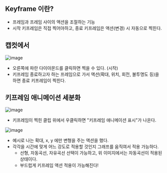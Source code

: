 ## Keyframe 이란?

- 프레임과 프레임 사이의 액션을 조절하는 기능
- 시작 키프레임은 직접 찍어야하고, 종료 키프레임은 액션(변경) 시 자동으로 찍힌다.

## 캡컷에서

![image](https://github.com/user-attachments/assets/e30280f7-7f81-419b-945c-7d17e9214086)

- 오른쪽에 파란 다이아몬드를 클릭하면 찍을 수 있다. (시작)
- 키프레임 종료하고자 하는 프레임으로 가서 액션(확대, 위치, 회전, 불투명도 등)을 하면 종료 키프레임이 찍힌다.

## 키프레임 애니메이션 세분화

![image](https://github.com/user-attachments/assets/2e09019e-1149-48fb-9b05-568507ad5766)

- 키프레임이 찍힌 클립 위에서 우클릭하면 "키프레임 애니메이션 표시"가 나온다.

![image](https://github.com/user-attachments/assets/35a6ae36-fa36-4ead-9af6-ebcfee5ff13d)

- 예시로 나는 확대, x, y 에만 변형을 주는 액션을 했다.
- 각각을 시간에 맞게 어느 강도로 적용할 것인지 그래프를 움직여서 적용 가능하다.
  - 선형, 자동곡선, 자유곡선 선택이 가능하고, 위 이미지에서는 자동곡선이 적용된 상태이다.
  - 부드럽게 키프레임 액션 적용이 가능해진다!